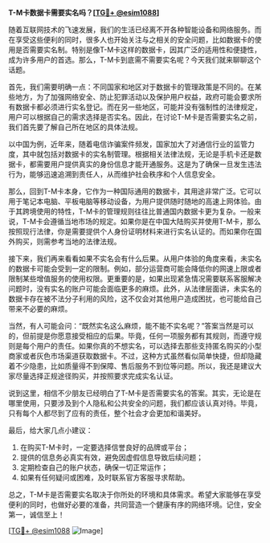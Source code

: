 **T-M卡数据卡需要实名吗？[[TG💪+ @esim1088](https://t.me/s/esim1088)]**

随着互联网技术的飞速发展，我们的生活已经离不开各种智能设备和网络服务。而在享受这些便利的同时，很多人也开始关注与之相关的安全问题，比如数据卡的使用是否需要实名制。特别是像T-M卡这样的数据卡，因其广泛的适用性和便捷性，成为许多用户的首选。那么，T-M卡到底需不需要实名呢？今天我们就来聊聊这个话题。

首先，我们需要明确一点：不同国家和地区对于数据卡的管理政策是不同的。在某些地方，为了加强网络安全、防止犯罪活动以及保护用户权益，政府可能会要求所有数据卡都必须进行实名登记。而在另一些地区，可能并没有强制性的法律规定，用户可以根据自己的需求选择是否实名。因此，在讨论T-M卡是否需要实名之前，我们首先要了解自己所在地区的具体法规。

以中国为例，近年来，随着电信诈骗案件频发，国家加大了对通信行业的监管力度，其中就包括对数据卡的实名制管理。根据相关法律法规，无论是手机卡还是数据卡，都需要用户提供真实的身份信息才能开通服务。这是为了确保一旦发生违法行为，能够迅速追溯到责任人，从而维护社会秩序和个人信息安全。

那么，回到T-M卡本身，它作为一种国际通用的数据卡，其用途非常广泛。它可以用于笔记本电脑、平板电脑等移动设备，为用户提供随时随地的高速上网体验。由于其跨境使用的特性，T-M卡的管理规则往往比普通国内数据卡更为复杂。一般来说，T-M卡会遵循当地市场的规定。如果你是在中国大陆购买并使用T-M卡，那么按照现行法律，你是需要提供个人身份证明材料来进行实名认证的。而如果你在国外购买，则需参考当地的法律法规。

接下来，我们再来看看如果不实名会有什么后果。从用户体验的角度来看，未实名的数据卡可能会受到一定的限制。例如，部分运营商可能会降低你的网速上限或者限制某些增值服务的使用权限。更重要的是，如果出现紧急情况需要联系客服解决问题时，没有实名的账户可能会面临更多的麻烦。此外，从法律层面讲，未实名的数据卡存在被不法分子利用的风险，这不仅会对其他用户造成困扰，也可能给自己带来不必要的麻烦。

当然，有人可能会问：“既然实名这么麻烦，能不能不实名呢？”答案当然是可以的，但前提是你愿意接受相应的后果。毕竟，任何一项服务都有其规则，而遵守规则是每个用户的责任。如果你真的不想实名，可以选择去那些支持匿名购买的小型商家或者灰色市场渠道获取数据卡。不过，这种方式虽然看似简单快捷，但却隐藏着不少隐患，比如质量得不到保障、售后服务不到位等问题。所以，我还是建议大家尽量选择正规途径购买，并按照要求完成实名认证。

说到这里，相信不少朋友已经明白了T-M卡是否需要实名的答案。其实，无论是在哪里使用，只要涉及到个人隐私和公共安全的问题，我们都应该认真对待。毕竟，只有每个人都尽到了应有的责任，整个社会才会更加和谐美好。

最后，给大家几点小建议：
1. 在购买T-M卡时，一定要选择信誉良好的品牌或平台；
2. 提供的信息务必真实有效，避免因虚假信息导致后续问题；
3. 定期检查自己的账户状态，确保一切正常运作；
4. 如果有任何疑问或困难，及时联系官方客服寻求帮助。

总之，T-M卡是否需要实名取决于你所处的环境和具体需求。希望大家能够在享受便利的同时，也做好必要的准备，共同营造一个健康有序的网络环境。记住，安全第一，诚信至上！

[[TG💪+ @esim1088](https://t.me/s/esim1088) ![Image](https://i.postimg.cc/4NQfJmqS/Snipaste-2025-05-13-00-14-12.png)]